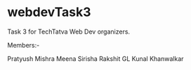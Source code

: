 # webdevTask3
Task 3 for TechTatva Web Dev organizers.

Members:-

Pratyush Mishra
Meena Sirisha
Rakshit GL
Kunal Khanwalkar